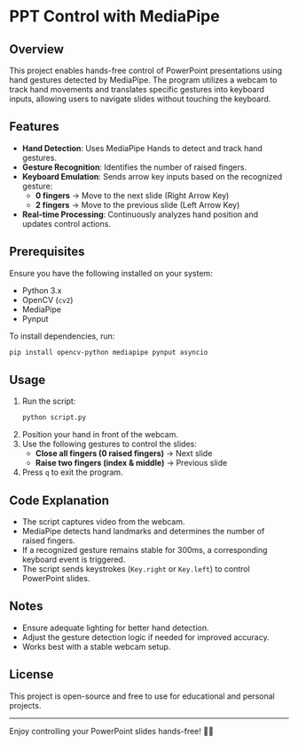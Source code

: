 # PPT Control with MediaPipe

## Overview
This project enables hands-free control of PowerPoint presentations using hand gestures detected by MediaPipe. The program utilizes a webcam to track hand movements and translates specific gestures into keyboard inputs, allowing users to navigate slides without touching the keyboard.

## Features
- **Hand Detection**: Uses MediaPipe Hands to detect and track hand gestures.
- **Gesture Recognition**: Identifies the number of raised fingers.
- **Keyboard Emulation**: Sends arrow key inputs based on the recognized gesture:
  - **0 fingers** → Move to the next slide (Right Arrow Key)
  - **2 fingers** → Move to the previous slide (Left Arrow Key)
- **Real-time Processing**: Continuously analyzes hand position and updates control actions.

## Prerequisites
Ensure you have the following installed on your system:
- Python 3.x
- OpenCV (`cv2`)
- MediaPipe
- Pynput

To install dependencies, run:
```bash
pip install opencv-python mediapipe pynput asyncio
```

## Usage
1. Run the script:
   ```bash
   python script.py
   ```
2. Position your hand in front of the webcam.
3. Use the following gestures to control the slides:
   - **Close all fingers (0 raised fingers)** → Next slide
   - **Raise two fingers (index & middle)** → Previous slide
4. Press `q` to exit the program.

## Code Explanation
- The script captures video from the webcam.
- MediaPipe detects hand landmarks and determines the number of raised fingers.
- If a recognized gesture remains stable for 300ms, a corresponding keyboard event is triggered.
- The script sends keystrokes (`Key.right` or `Key.left`) to control PowerPoint slides.

## Notes
- Ensure adequate lighting for better hand detection.
- Adjust the gesture detection logic if needed for improved accuracy.
- Works best with a stable webcam setup.

## License
This project is open-source and free to use for educational and personal projects.

---
Enjoy controlling your PowerPoint slides hands-free! 🎤🎥

